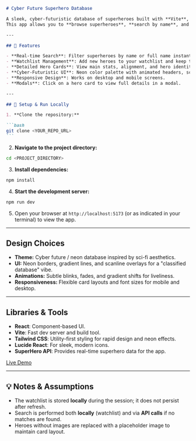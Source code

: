 ````markdown
# Cyber Future Superhero Database

A sleek, cyber-futuristic database of superheroes built with **Vite**, **React**, and **Tailwind CSS**.  
This app allows you to **browse superheroes**, **search by name**, and **add heroes to your personal watchlist**.

---

## 🚀 Features

- **Real-time Search**: Filter superheroes by name or full name instantly.
- **Watchlist Management**: Add new heroes to your watchlist and keep track of them.
- **Detailed Hero Cards**: View main stats, alignment, and hero identity at a glance.
- **Cyber-Futuristic UI**: Neon color palette with animated headers, scanline effects, and gradient highlights.
- **Responsive Design**: Works on desktop and mobile screens.
- **Modals**: Click on a hero card to view full details in a modal.

---

## 📂 Setup & Run Locally

1. **Clone the repository:**

```bash
git clone <YOUR_REPO_URL>
```
````

2. **Navigate to the project directory:**

```bash
cd <PROJECT_DIRECTORY>
```

3. **Install dependencies:**

```bash
npm install
```

4. **Start the development server:**

```bash
npm run dev
```

5. Open your browser at `http://localhost:5173` (or as indicated in your terminal) to view the app.

---

## Design Choices

- **Theme:** Cyber future / neon database inspired by sci-fi aesthetics.
- **UI:** Neon borders, gradient lines, and scanline overlays for a "classified database" vibe.
- **Animations:** Subtle blinks, fades, and gradient shifts for liveliness.
- **Responsiveness:** Flexible card layouts and font sizes for mobile and desktop.

---

## Libraries & Tools

- **React**: Component-based UI.
- **Vite**: Fast dev server and build tool.
- **Tailwind CSS**: Utility-first styling for rapid design and neon effects.
- **Lucide React**: For sleek, modern icons.
- **SuperHero API**: Provides real-time superhero data for the app.

[Live Demo](YOUR_DEPLOYED_APP_URL)

---

## 💡 Notes & Assumptions

- The watchlist is stored **locally** during the session; it does not persist after refresh.
- Search is performed both **locally** (watchlist) and via **API calls** if no matches are found.
- Heroes without images are replaced with a placeholder image to maintain card layout.

```

```
